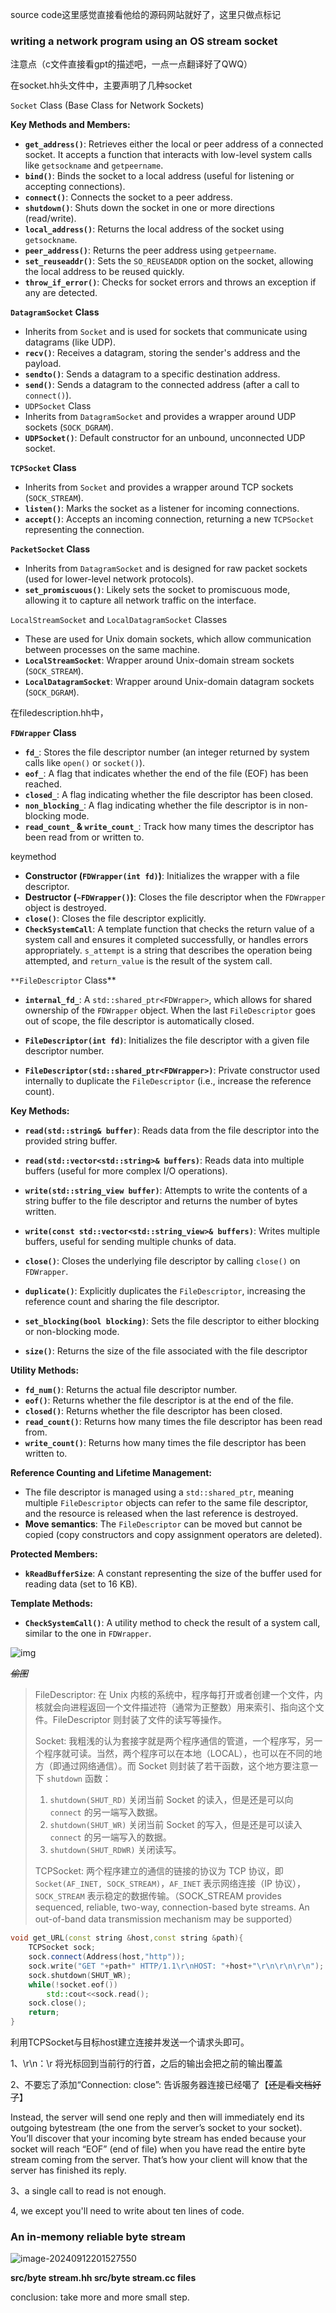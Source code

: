 source code这里感觉直接看他给的源码网站就好了，这里只做点标记

### writing a network program using an OS stream socket

注意点（c文件直接看gpt的描述吧，一点一点翻译好了QWQ）

在socket.hh头文件中，主要声明了几种socket

`Socket` Class (Base Class for Network Sockets)

**Key Methods and Members:**

- **`get_address()`**: Retrieves either the local or peer address of a connected socket. It accepts a function that interacts with low-level system calls like `getsockname` and `getpeername`.
- **`bind()`**: Binds the socket to a local address (useful for listening or accepting connections).
- **`connect()`**: Connects the socket to a peer address.
- **`shutdown()`**: Shuts down the socket in one or more directions (read/write).
- **`local_address()`**: Returns the local address of the socket using `getsockname`.
- **`peer_address()`**: Returns the peer address using `getpeername`.
- **`set_reuseaddr()`**: Sets the `SO_REUSEADDR` option on the socket, allowing the local address to be reused quickly.
- **`throw_if_error()`**: Checks for socket errors and throws an exception if any are detected.

 **`DatagramSocket` Class**

- Inherits from `Socket` and is used for sockets that communicate using datagrams (like UDP).
- **`recv()`**: Receives a datagram, storing the sender's address and the payload.
- **`sendto()`**: Sends a datagram to a specific destination address.
- **`send()`**: Sends a datagram to the connected address (after a call to `connect()`).
- `UDPSocket` Class
- Inherits from `DatagramSocket` and provides a wrapper around UDP sockets (`SOCK_DGRAM`).
- **`UDPSocket()`**: Default constructor for an unbound, unconnected UDP socket.

 **`TCPSocket` Class**

- Inherits from `Socket` and provides a wrapper around TCP sockets (`SOCK_STREAM`).
- **`listen()`**: Marks the socket as a listener for incoming connections.
- **`accept()`**: Accepts an incoming connection, returning a new `TCPSocket` representing the connection.

**`PacketSocket` Class**

- Inherits from `DatagramSocket` and is designed for raw packet sockets (used for lower-level network protocols).
- **`set_promiscuous()`**: Likely sets the socket to promiscuous mode, allowing it to capture all network traffic on the interface.

`LocalStreamSocket` and `LocalDatagramSocket` Classes

- These are used for Unix domain sockets, which allow communication between processes on the same machine.
- **`LocalStreamSocket`**: Wrapper around Unix-domain stream sockets (`SOCK_STREAM`).
- **`LocalDatagramSocket`**: Wrapper around Unix-domain datagram sockets (`SOCK_DGRAM`).





在filedescription.hh中，

**`FDWrapper` Class**

- **`fd_`**: Stores the file descriptor number (an integer returned by system calls like `open()` or `socket()`).
- **`eof_`**: A flag that indicates whether the end of the file (EOF) has been reached.
- **`closed_`**: A flag indicating whether the file descriptor has been closed.
- **`non_blocking_`**: A flag indicating whether the file descriptor is in non-blocking mode.
- **`read_count_` & `write_count_`**: Track how many times the descriptor has been read from or written to.

keymethod

- **Constructor (`FDWrapper(int fd)`)**: Initializes the wrapper with a file descriptor.
- **Destructor (`~FDWrapper()`)**: Closes the file descriptor when the `FDWrapper` object is destroyed.
- **`close()`**: Closes the file descriptor explicitly.
- **`CheckSystemCall`**: A template function that checks the return value of a system call and ensures it completed successfully, or handles errors appropriately. `s_attempt` is a string that describes the operation being attempted, and `return_value` is the result of the system call.

`**FileDescriptor` Class**

- **`internal_fd_`**: A `std::shared_ptr<FDWrapper>`, which allows for shared ownership of the `FDWrapper` object. When the last `FileDescriptor` goes out of scope, the file descriptor is automatically closed.

- **`FileDescriptor(int fd)`**: Initializes the file descriptor with a given file descriptor number.
- **`FileDescriptor(std::shared_ptr<FDWrapper>)`**: Private constructor used internally to duplicate the `FileDescriptor` (i.e., increase the reference count).

**Key Methods:**

- **`read(std::string& buffer)`**: Reads data from the file descriptor into the provided string buffer.
- **`read(std::vector<std::string>& buffers)`**: Reads data into multiple buffers (useful for more complex I/O operations).
- **`write(std::string_view buffer)`**: Attempts to write the contents of a string buffer to the file descriptor and returns the number of bytes written.
- **`write(const std::vector<std::string_view>& buffers)`**: Writes multiple buffers, useful for sending multiple chunks of data.
- **`close()`**: Closes the underlying file descriptor by calling `close()` on `FDWrapper`.
- **`duplicate()`**: Explicitly duplicates the `FileDescriptor`, increasing the reference count and sharing the file descriptor.
- **`set_blocking(bool blocking)`**: Sets the file descriptor to either blocking or non-blocking mode.

- **`size()`**: Returns the size of the file associated with the file descriptor

**Utility Methods:**

- **`fd_num()`**: Returns the actual file descriptor number.
- **`eof()`**: Returns whether the file descriptor is at the end of the file.
- **`closed()`**: Returns whether the file descriptor has been closed.
- **`read_count()`**: Returns how many times the file descriptor has been read from.
- **`write_count()`**: Returns how many times the file descriptor has been written to.

**Reference Counting and Lifetime Management:**

- The file descriptor is managed using a `std::shared_ptr`, meaning multiple `FileDescriptor` objects can refer to the same file descriptor, and the resource is released when the last reference is destroyed.
- **Move semantics**: The `FileDescriptor` can be moved but cannot be copied (copy constructors and copy assignment operators are deleted).

**Protected Members:**

- **`kReadBufferSize`**: A constant representing the size of the buffer used for reading data (set to 16 KB).

**Template Methods:**

- **`CheckSystemCall()`**: A utility method to check the result of a system call, similar to the one in `FDWrapper`.

![img](https://cdn.jsdelivr.net/gh/NGSJCBF/img@main/img/202409191518269.png)

*~~偷图~~*

> FileDescriptor: 在 Unix 内核的系统中，程序每打开或者创建一个文件，内核就会向进程返回一个文件描述符（通常为正整数）用来索引、指向这个文件。FileDescriptor 则封装了文件的读写等操作。
>
> Socket: 我粗浅的认为套接字就是两个程序通信的管道，一个程序写，另一个程序就可读。当然，两个程序可以在本地（LOCAL），也可以在不同的地方（即通过网络通信）。而 Socket 则封装了若干函数，这个地方要注意一下 `shutdown` 函数：
>
> 1. `shutdown(SHUT_RD)` 关闭当前 Socket 的读入，但是还是可以向 `connect` 的另一端写入数据。
> 2. `shutdown(SHUT_WR)` 关闭当前 Socket 的写入，但是还是可以读入 `connect` 的另一端写入的数据。
> 3. `shutdown(SHUT_RDWR)` 关闭读写。
>
> TCPSocket: 两个程序建立的通信的链接的协议为 TCP 协议，即 `Socket(AF_INET, SOCK_STREAM)`，`AF_INET` 表示网络连接（IP 协议），`SOCK_STREAM` 表示稳定的数据传输。（SOCK_STREAM provides sequenced, reliable, two-way, connection-based byte streams. An out-of-band data transmission mechanism may be supported）



```c++
void get_URL(const string &host,const string &path){
	TCPSocket sock;
    sock.connect(Address(host,"http"));
    sock.write("GET "+path+" HTTP/1.1\r\nHOST: "+host+"\r\n\r\n\r\n");
    sock.shutdown(SHUT_WR);
    while(!socket.eof())
        std::cout<<sock.read();
    sock.close();
    return;
}
```

利用TCPSocket与目标host建立连接并发送一个请求头即可。

1、\r\n：\r 将光标回到当前行的行首，之后的输出会把之前的输出覆盖

2、不要忘了添加“Connection: close”: 告诉服务器连接已经噶了【~~还是看文档好了~~】

Instead, the server will send one reply and then will immediately end its outgoing bytestream (the one from the server’s socket to your socket). You’ll discover that your incoming byte stream has ended because your socket will reach “EOF” (end of file) when you have read the entire byte stream coming from the server. That’s how your client will know that the server has finished its reply.

3、a single call to read is not enough.

4, we except you'll need to write about ten lines of code.

### An in-memony reliable byte stream

![image-20240912201527550](https://cdn.jsdelivr.net/gh/NGSJCBF/img@main/img/202409122015601.png)



**src/byte stream.hh src/byte stream.cc files**





conclusion: take more and more small step. 